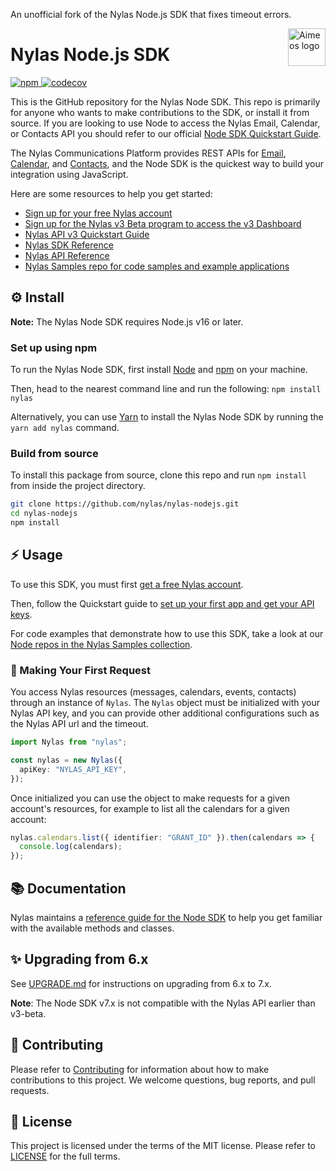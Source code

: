 An unofficial fork of the Nylas Node.js SDK that fixes timeout errors.

<a href="https://www.nylas.com/">
    <img src="https://brand.nylas.com/assets/downloads/logo_horizontal_png/Nylas-Logo-Horizontal-Blue_.png" alt="Aimeos logo" title="Aimeos" align="right" height="60" />
</a>

# Nylas Node.js SDK  

[![npm](https://img.shields.io/npm/v/nylas)
](https://www.npmjs.com/package/nylas)
[![codecov](https://codecov.io/gh/nylas/nylas-nodejs/branch/main/graph/badge.svg?token=94IMGU4F09)](https://codecov.io/gh/nylas/nylas-nodejs)

This is the GitHub repository for the Nylas Node SDK. This repo is primarily for anyone who wants to make contributions to the SDK, or install it from source. If you are looking to use Node to access the Nylas Email, Calendar, or Contacts API you should refer to our official [Node SDK Quickstart Guide](https://developer.nylas.com/docs/developer-tools/sdk/node-sdk/).

The Nylas Communications Platform provides REST APIs for [Email](https://developer.nylas.com/docs/connectivity/email/), [Calendar](https://developer.nylas.com/docs/connectivity/calendar/), and [Contacts](https://developer.nylas.com/docs/connectivity/contacts/), and the Node SDK is the quickest way to build your integration using JavaScript.

Here are some resources to help you get started:

- [Sign up for your free Nylas account](https://dashboard.nylas.com/register)
- [Sign up for the Nylas v3 Beta program to access the v3 Dashboard](https://info.nylas.com/apiv3betasignup.html?utm_source=github&utm_medium=devrel-surfaces&utm_campaign=&utm_content=node-sdk-upgrade)
- [Nylas API v3 Quickstart Guide](https://developer.nylas.com/docs/v3-beta/v3-quickstart/)
- [Nylas SDK Reference](https://nylas-nodejs-sdk-reference.pages.dev/)
- [Nylas API Reference](https://developer.nylas.com/docs/api/)
- [Nylas Samples repo for code samples and example applications](https://github.com/orgs/nylas-samples/repositories?q=&type=all&language=javascript)

## ⚙️ Install

**Note:** The Nylas Node SDK requires Node.js v16 or later.

### Set up using npm

To run the Nylas Node SDK, first install [Node](https://nodejs.org/en/download/) and [npm](https://www.npmjs.com/get-npm) on your machine.

Then, head to the nearest command line and run the following:
`npm install nylas`

Alternatively, you can use [Yarn](https://yarnpkg.com/en/) to install the Nylas Node SDK by running the `yarn add nylas` command.

### Build from source

To install this package from source, clone this repo and run `npm install` from inside the project directory.

```bash
git clone https://github.com/nylas/nylas-nodejs.git
cd nylas-nodejs
npm install
```

## ⚡️ Usage

To use this SDK, you must first [get a free Nylas account](https://dashboard.nylas.com/register).

Then, follow the Quickstart guide to [set up your first app and get your API keys](https://developer.nylas.com/docs/v3-beta/v3-quickstart/).

For code examples that demonstrate how to use this SDK, take a look at our [Node repos in the Nylas Samples collection](https://github.com/orgs/nylas-samples/repositories?q=&type=all&language=javascript&sort=).

### 🚀 Making Your First Request

You access Nylas resources (messages, calendars, events, contacts) through an instance of `Nylas`. The `Nylas` object must be initialized with your Nylas API key, and you can provide other additional configurations such as the Nylas API url and the timeout.

```typescript
import Nylas from "nylas";

const nylas = new Nylas({
  apiKey: "NYLAS_API_KEY",
});
```

Once initialized you can use the object to make requests for a given account's resources, for example to list all the calendars for a given account:

```typescript
nylas.calendars.list({ identifier: "GRANT_ID" }).then(calendars => {
  console.log(calendars);
});
```

## 📚 Documentation

Nylas maintains a [reference guide for the Node SDK](https://nylas-nodejs-sdk-reference.pages.dev/) to help you get familiar with the available methods and classes.

## ✨ Upgrading from 6.x

See [UPGRADE.md](UPGRADE.md) for instructions on upgrading from 6.x to 7.x.

**Note**: The Node SDK v7.x is not compatible with the Nylas API earlier than v3-beta.

## 💙 Contributing

Please refer to [Contributing](Contributing.md) for information about how to make contributions to this project. We welcome questions, bug reports, and pull requests.

## 📝 License

This project is licensed under the terms of the MIT license. Please refer to [LICENSE](LICENSE.txt) for the full terms.
